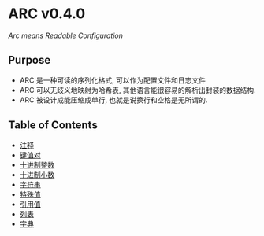 ARC v0.4.0
===========
*Arc means Readable Configuration*

Purpose
-------

- ARC 是一种可读的序列化格式, 可以作为配置文件和日志文件
- ARC 可以无歧义地映射为哈希表, 其他语言能很容易的解析出封装的数据结构.
- ARC 被设计成能压缩成单行, 也就是说换行和空格是无所谓的.

Table of Contents
-----------------
- [注释](#standard-comment)
- [键值对](#user-content-keyvalue-pair)
- [十进制整数](#standard-integer)
- [十进制小数](#standard-decimal)
- [字符串](#standard-string)
- [特殊值](#standard-special-value)
- [引用值](#standard-reference-value)
- [列表](#standard-list)
- [字典](#standard-dict)
